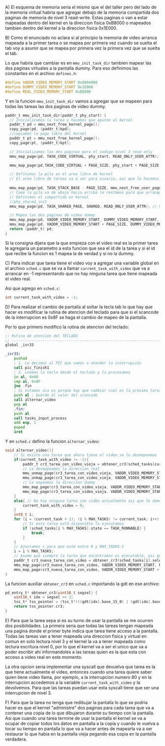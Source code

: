 A) El esquema de memoria seria el mismo que el del taller pero del lado de la memoria virtual habria que agregar debajo de la memoria compartida dos paginas de memoria de nivel 3 read-write. Estas paginas o van a estar mapeadas dentro del kernel en la direccion fisica 0xB8000 o mapeados tambien dentro del kernel a la direccion fisica 0x1E000.

B) Como el enunciado no aclara si al principio la memoria de video arranca mapeada a la primer tarea o se mapea por primera vez cuando se suelta el tab voy a asumir que se mapea por primera vez la primera vez que se suelta el tab.

Lo que habria que cambiar es en `mmu_init_task_dir` tambien mapear las dos paginas virtuales a la pantalla dummy. Para eso definimos las constantes en el archivo `defines.h`:

```h
#define VADDR_VIDEO_MEMORY_START 0x8004000
#define DUMMY_VIDEO_MEMORY_START 0x1E000
#define REAL_VIDEO_MEMORY_START 0xB8000
```

Y en la funcion `mmu_init_task_dir` vamos a agregar que se mapeen para todas las tareas las dos paginas de video dummy. 

```c
paddr_t mmu_init_task_dir(paddr_t phy_start) {
  // Inicializamos la tarea y hacemos que apunte al kernel
  paddr_t pd = mmu_next_free_kernel_page();
  copy_page(pd, (paddr_t)kpd);
  //copiamos la page table del kernel
  paddr_t pt = mmu_next_free_kernel_page();
  copy_page(pt, (paddr_t)kpt);

  // Inicializamos las dos paginas para el codigo nivel 3 read only
  mmu_map_page(pd, TASK_CODE_VIRTUAL, phy_start, READ_ONLY_USER_ATTR);

  mmu_map_page(pd,TASK_CODE_VIRTUAL + PAGE_SIZE, phy_start + PAGE_SIZE, READ_ONLY_USER_ATTR); // Preguntar si no hay que incrementar phy start

  // Definimos la pila en el area libre de kernel
  // El area libre de tareas va a ser para usuario, asi que lo hacemos dentro de una pagina nueva
 
  mmu_map_page(pd, TASK_STACK_BASE - PAGE_SIZE, mmu_next_free_user_page(), READ_WRITE_USER_ATTR);
  // Como la pila va de abajo hacia arriba le restamos para que arranque en 8k - 1 en vez de 4k
  // Definimos el compartido en kernel
  //phy_shared_init
  mmu_map_page(pd, TASK_SHARED_PAGE, SHARED, READ_ONLY_USER_ATTR); // Probar que el physical de shared sea un free user page

  // Mapeo las dos paginas de video dummy
  mmu_map_page(pd, VADDR_VIDEO_MEMORY_START, DUMMY_VIDEO_MEMORY_START, MMU_P | MMU_U | MMU_W);
  mmu_map_page(pd, VADDR_VIDEO_MEMORY_START + PAGE_SIZE, DUMMY_VIDEO_MEMORY_START + PAGE_SIZE, MMU_P | MMU_U | MMU_W);
  return (paddr_t) pd;
}
```

Si la consigna dijera que la que empieza con el video real es la primer tarea le agregaria un parametro a esta funcion que sea el id de la tarea y si el id que recibe la funcion es 1 mapea la de verdad y si no la dummy. 

C) Para indicar que tarea tiene el video voy a agregar una variable global en el archivo `sched.c` que se va a llamar `current_task_with_video` que va a arrancar en -1 representando que no hay ninguna tarea que tiene mapeada el video real. 

Asi que agrego en `sched.c`: 

```c
int current_task_with_video = -1;
```

D) Para realizar el cambio de pantalla al soltar la tecla tab lo que hay que hacer es modificar la rutina de atencion del teclado para que si el scancode de la interrupcion es 0x8F se haga el cambio de mapeo de la pantalla.

Por lo que primero modifico la rutina de atencion del teclado: 

```asm
;; Rutina de atención del TECLADO
;; -------------------------------------------------------------------------- ;;
global _isr33

_isr33:
    pushad
    ; 1. Le decimos al PIC que vamos a atender la interrupción
    call pic_finish1
    ; 2. Leemos la tecla desde el teclado y la procesamos
    in al, 0x60
    cmp al, 0x8F
    jne .fin
    ; Si estamos aca es porque hay que cambiar cual es la proxima tarea que se le va a dar video
    push al ; Guardo el valor del scancode
    call alternar_video
    pop al
    .fin:
    push al
    call tasks_input_process
    add esp, 1
    popad
    iret
```

Y en `sched.c` defino la funcion `alternar_video`:

```c
void alternar_video(){
    // Si existe una tarea que ahora tiene el video se lo desmapeamos
    if(current_task_with_video != -1){
        paddr_t cr3_tarea_con_video_vieja = obtener_cr3(sched_tasks[current_task_with_video].selector);
        // Le desmapeamos la direccion real
        mmu_unmap_page(cr3_tarea_con_video_vieja, VADDR_VIDEO_MEMORY_START);
        mmu_unmap_page(cr3_tarea_con_video_vieja, VADDR_VIDEO_MEMORY_START + PAGE_SIZE);
        // Le mapeamos la direccion dummy
        mmu_map_page(cr3_tarea_con_video_vieja, VADDR_VIDEO_MEMORY_START, DUMMY_VIDEO_MEMORY_START, MMU_P | MMU_U | MMU_W);
        mmu_map_page(cr3_tarea_con_video_vieja, VADDR_VIDEO_MEMORY_START + PAGE_SIZE, DUMMY_VIDEO_MEMORY_START + PAGE_SIZE, MMU_P | MMU_U | MMU_W);
    }
    else{ // No hay ninguna tarea con video actualmente asi que le damos el valor de 0 para que despues se le asigne el 1 en el loop
        current_task_with_video = 0;
    }
    int8_t i;
    for (i = (current_task + 1); (i % MAX_TASKS) != current_task; i++) {
        // Si esta tarea está disponible la ejecutamos
        if (sched_tasks[i % MAX_TASKS].state == TASK_RUNNABLE) {
            break;
        }
    }
    // Ajustamos i para que esté entre 0 y MAX_TASKS-1
    i = i % MAX_TASKS;
    // Asumo que siempre la tarea que encontramos es ejecutable, asi que le doy el video a esa tarea
    paddr_t cr3_nueva_tarea_con_video = obtener_cr3(sched_tasks[i].selector);
    mmu_map_page(cr3_nueva_tarea_con_video, VADDR_VIDEO_MEMORY_START, REAL_VIDEO_MEMORY_START, MMU_P | MMU_U | MMU_W);
    mmu_map_page(cr3_nueva_tarea_con_video, VADDR_VIDEO_MEMORY_START + PAGE_SIZE, REAL_VIDEO_MEMORY_START + PAGE_SIZE, MMU_P | MMU_U | MMU_W);
}
```

La funcion auxiliar `obtener_cr3` en `sched.c` importando la gdt en ese archivo: 

```c
pd_entry_t* obtener_cr3(uint16_t segsel) {
    uint16_t idx = segsel >> 3;
    tss_t* tss_pointer = (tss_t*)((gdt[idx].base_15_0) | (gdt[idx].base_23_16 << 16) | (gdt[idx].base_31_24 << 24));
    return tss_pointer.cr3;
}
```

E) Para que la tarea sepa si es su turno de usar la pantalla se me ocurren dos posibilidades. La primera seria que todas las tareas tengan mapeada una pagina donde el primer byte indica que tarea tiene acceso a la pantalla. Todas las tareas van a tener mapeada una direccion fisica y virtual en comun en solo lectura nivel 3 y el kernel la va a tener mapeada como lectura escritura nivel 0, por lo que el kernel va a ser el unico que va a poder escribir ahi informandoles a las tareas quien es la que esta con acceso a video real en este momento. 

La otra opcion seria implementar una syscall que devuelva que tarea es la que tiene actualmente el video, entonces cuando una tarea quiere saber quien tiene video llama, por ejemplo, a la interrupcion numero 80 y en la interrupcion accedemos a la variable `current_task_with_video` y la devolvemos. Para que las tareas puedan usar esta syscall tiene que ser una interrupcion de nivel 3.

F) Para que la tarea no tenga que redibujar la pantalla lo que se podria hacer es que el kernel "administre" dos paginas para cada tarea que va a contener una copia de lo que dibujaron durante su tiempo con la pantalla. Asi que cuando una tarea termine de usar la pantalla el kernel se va a ocupar de copiar todos los datos en pantalla a la copia y cuando le vuelva a tocar su tiempo en pantalla lo que va a hacer antes de mapearla va a ser restaurar lo que habia en la pantalla vieja pegando esa copia en la pantalla verdadera. 
